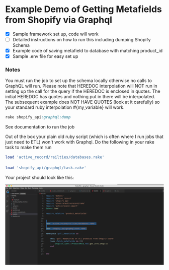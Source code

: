 # Example Demo of Getting Metafields from Shopify via Graphql

- [x] Sample framework set up, code will work
- [ ] Detailed instructions on how to run this including dumping Shopify Schema
- [x] Example code of saving metafield to database with matching product_id
- [x] Sample .env file for easy set up

### Notes 
You must run the job to set up the schema locally otherwise no calls to GraphQL will run. Please note that HEREDOC interpolation will NOT run in setting up the call for the query if the HEREDOC is enclosed in quotes. The initial HEREDOC has quotes and nothing put in there will be interpolated. The subsequent example does NOT HAVE QUOTES (look at it carefully) so your standard ruby interpolation #{my_variable} will work.

```ruby
rake shopify_api:graphql:dump 
```
See documentation to run the job

Out of the box your plain old ruby script (which is often where I run jobs that just need to ETL) won't work with Graphql. Do the following in your rake task to make them run

```ruby
load 'active_record/railties/databases.rake'

load 'shopify_api/graphql/task.rake'

```

Your project should look like this:

![Your Project](https://github.com/FLWallace99/grahpql_metafields/blob/master/images/your_project.png)

